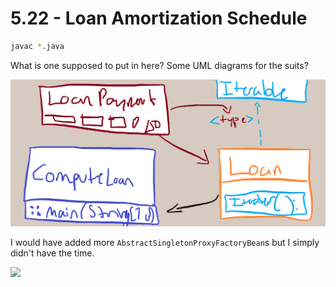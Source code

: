 # 5.22 - Loan Amortization Schedule

```sh
javac *.java
```

What is one supposed to put in here?
Some UML diagrams for the suits?

![](uml.png)

I would have added more `AbstractSingletonProxyFactoryBean`s but I simply didn't
have the time.

![](https://cdn.discordapp.com/emojis/750590855185825812.png?v=1)
